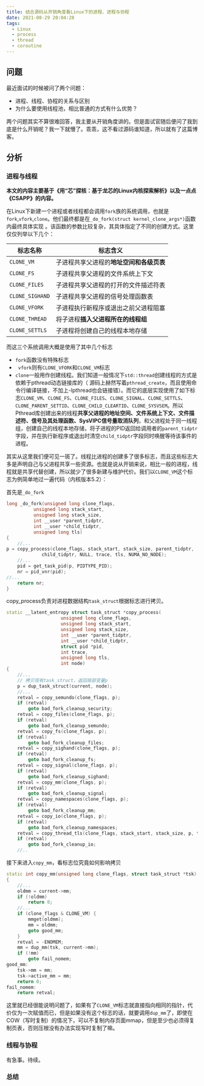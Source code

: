 ```yaml
---
title: 结合源码从开销角度看Linux下的进程、进程与协程
date: 2021-08-29 20:04:28
tags:
  - Linux
  - process
  - thread
  - coroutine
---
```


## 问题

最近面试的时候被问了两个问题：

* 进程、线程、协程的关系与区别
* 为什么要使用线程池，相比普通的方式有什么优势？

两个问题其实不算很难回答，我主要从开销角度讲的。但是面试官随后便问了我到底是什么开销呢？我一下就懵了。乖乖，这不看过源码谁知道，所以就有了这篇博客。

## 分析

### 进程与线程

**本文的内容主要基于《用“芯”探核：基于龙芯的Linux内核探索解析》以及一点点《CSAPP》的内容。**

在Linux下新建一个进程或者线程都会调用`fork`族的系统调用，也就是`fork`,`vfork`,`clone`。他们最终都是在`_do_fork(struct kernel_clone_args*)`函数内最终具体实现 。该函数的参数比较复杂，其具体指定了不同的创建方式。这里仅仅列举以下几个：

| 标志名称        | 标志含义                                 |
| --------------- | ---------------------------------------- |
| `CLONE_VM`      | 子进程共享父进程的**地址空间和各级页表** |
| `CLONE_FS`      | 子进程共享父进程的文件系统上下文         |
| `CLONE_FILES`   | 子进程共享父进程的打开的文件描述符表     |
| `CLONE_SIGHAND` | 子进程共享父进程的信号处理函数表         |
| `CLONE_VFORK`   | 子进程执行新程序或退出之前父进程阻塞     |
| `CLONE_THREAD`  | 将子进程**插入父进程所在的线程组**       |
| `CLONE_SETTLS`  | 子进程将创建自己的线程本地存储           |

而这三个系统调用大概是使用了其中几个标志

* `fork`函数没有特殊标志
* ` vfork`则有`CLONE_VFORK`和`CLONE_VM`标志
* `clone`一般用作创建线程。我们知道一般情况下`std::thread`创建线程的方式是依赖于pthread动态链接库的（ 源码上赫然写着`pthread_create`，而且使用命令行编译链接，不加上-lpthread也会链接错）。而它的底层实现使用了如下标志`CLONE_VM`、`CLONE_FS`、`CLONE_FILES`、`CLONE_SIGNAL`、`CLONE_SETTLS`、`CLONE_PARENT_SETTID`、`CLONE_CHILD_CLEARTID`、`CLONE_SYSVSEM`。所以Pthread库创建出来的线程**共享父进程的地址空间、文件系统上下文、文件描述符、信号及其处理函数、SysVIPC信号量取消队列**，和父进程处于同一线程组，创建自己的线程本地存储，将子进程的PID返回给调用者的`parent_tidptr`字段，并在执行新程序或退出时清空`child_tidptr`字段同时唤醒等待该事件的进程。

其实从这里我们便可见一斑了。线程比进程的创建多了很多标志，而且这些标志大多是声明自己与父进程共享一些资源。也就是说从开销来说，相比一般的进程，线程就是共享代替创建，所以就少了很多新建与维护代价。我们以`CLONE_VM`这个标志为例简单地过一遍代码（内核版本5.2）：

首先是`_do_fork`

```cpp
long _do_fork(unsigned long clone_flags,
	      unsigned long stack_start,
	      unsigned long stack_size,
	      int __user *parent_tidptr,
	      int __user *child_tidptr,
	      unsigned long tls)
{
    //...
p = copy_process(clone_flags, stack_start, stack_size, parent_tidptr,
			 child_tidptr, NULL, trace, tls, NUMA_NO_NODE);
	//...
	pid = get_task_pid(p, PIDTYPE_PID);
	nr = pid_vnr(pid);
//...
	return nr;
}
```

copy_process负责对进程数据结构`task_struct`根据标志进行拷贝。

```cpp
static __latent_entropy struct task_struct *copy_process(
					unsigned long clone_flags,
					unsigned long stack_start,
					unsigned long stack_size,
					int __user *parent_tidptr,
					int __user *child_tidptr,
					struct pid *pid,
					int trace,
					unsigned long tls,
					int node)
{
    //...
    // 拷贝现有task_struct，返回局部变量p
    p = dup_task_struct(current, node);
    //...
    retval = copy_semundo(clone_flags, p);
	if (retval)
		goto bad_fork_cleanup_security;
	retval = copy_files(clone_flags, p);
	if (retval)
		goto bad_fork_cleanup_semundo;
	retval = copy_fs(clone_flags, p);
	if (retval)
		goto bad_fork_cleanup_files;
	retval = copy_sighand(clone_flags, p);
	if (retval)
		goto bad_fork_cleanup_fs;
	retval = copy_signal(clone_flags, p);
	if (retval)
		goto bad_fork_cleanup_sighand;
	retval = copy_mm(clone_flags, p);
	if (retval)
		goto bad_fork_cleanup_signal;
	retval = copy_namespaces(clone_flags, p);
	if (retval)
		goto bad_fork_cleanup_mm;
	retval = copy_io(clone_flags, p);
	if (retval)
		goto bad_fork_cleanup_namespaces;
	retval = copy_thread_tls(clone_flags, stack_start, stack_size, p, tls);
	if (retval)
		goto bad_fork_cleanup_io;
    //..
```

接下来进入`copy_mm`，看标志位究竟如何影响拷贝

```cpp
static int copy_mm(unsigned long clone_flags, struct task_struct *tsk)
{
    //...
    oldmm = current->mm;
	if (!oldmm)
		return 0;
	//...
	if (clone_flags & CLONE_VM) {
		mmget(oldmm);
		mm = oldmm;
		goto good_mm;
	}
	retval = -ENOMEM;
	mm = dup_mm(tsk, current->mm);
	if (!mm)
		goto fail_nomem;
good_mm:
	tsk->mm = mm;
	tsk->active_mm = mm;
	return 0;
fail_nomem:
	return retval;
```

 这里就已经很能说明问题了，如果有了`CLONE_VM`标志就直接指向相同的指针，代价仅为一次赋值而已，但是如果没有这个标志的话，就要调用`dup_mm`了，即使在COW（写时复制）的情况下，可以不复制内存页面mmap，但是至少也必须得复制页表，否则压根没有办法实现写时复制了嘛。

### 线程与协程

有急事。待续。

### 总结
